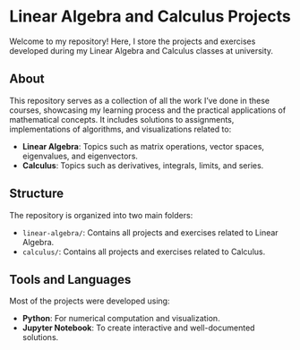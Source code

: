 # Linear Algebra and Calculus Projects  

Welcome to my repository! Here, I store the projects and exercises developed during my Linear Algebra and Calculus classes at university.  

## About  

This repository serves as a collection of all the work I’ve done in these courses, showcasing my learning process and the practical applications of mathematical concepts. It includes solutions to assignments, implementations of algorithms, and visualizations related to:  

- **Linear Algebra**: Topics such as matrix operations, vector spaces, eigenvalues, and eigenvectors.  
- **Calculus**: Topics such as derivatives, integrals, limits, and series.  

## Structure  

The repository is organized into two main folders:  

- `linear-algebra/`: Contains all projects and exercises related to Linear Algebra.  
- `calculus/`: Contains all projects and exercises related to Calculus.  

## Tools and Languages  

Most of the projects were developed using:  

- **Python**: For numerical computation and visualization.  
- **Jupyter Notebook**: To create interactive and well-documented solutions.  
